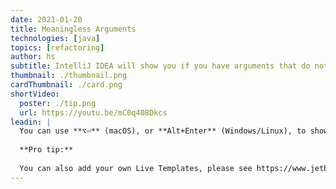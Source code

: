 ```yaml
---
date: 2021-01-20
title: Meaningless Arguments
technologies: [java]
topics: [refactoring]
author: hs
subtitle: IntelliJ IDEA will show you if you have arguments that do not mean anything so you can remove them
thumbnail: ./thumbnail.png
cardThumbnail: ./card.png
shortVideo:
  poster: ./tip.png
  url: https://youtu.be/mC0q408Dkcs
leadin: |
  You can use **⌥⏎** (macOS), or **Alt+Enter** (Windows/Linux), to show context actions for meaningless arguments. You can then remove the redundant code.
  
  **Pro tip:**
  
  You can also add your own Live Templates, please see https://www.jetbrains.com/help/idea/creating-and-editing-live-templates.html for more information.
---
```

